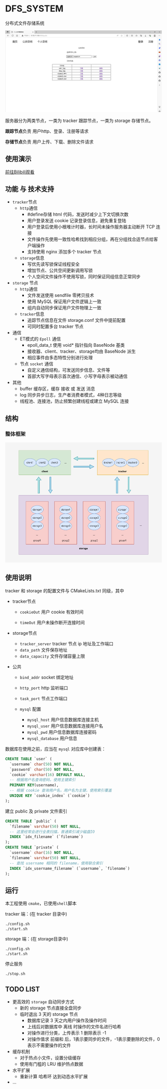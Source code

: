 # DFS_SYSTEM

分布式文件存储系统

![public](https://github.com/swm231/DFS_SYSTEM/blob/master/img/public.png)

服务器分为两类节点，一类为 tracker 跟踪节点，一类为 storage 存储节点。

**跟踪节点**负责 用户http、登录、注册等请求

**存储节点**负责 用户上传、下载、删除文件请求



## 使用演示

[前往Bilibili观看](https://www.bilibili.com/video/BV1Hu411P7pd/)



## 功能 与 技术支持

- `tracker`节点
  - `http`通信
    - #define存储 html 代码，发送时减少上下文切换次数
    - 用户登录发送 cookie 记录登录信息，避免重复登陆
    - 用户登录后使用小根堆计时器，长时间未操作服务器主动断开 TCP 连接
    - 文件操作先使用一致性哈希找到相应分组，再在分组找合适节点给客户端操作
    - 支持使用 nginx 添加多个 tracker 节点
  - `storage`信息
    - 写优先读写锁保证线程安全
    - 增加节点、公共空间更新调用写锁
    - 个人空间文件操作不使用写锁，同时保证同组信息正常同步
- `storage` 节点
  - `http`通信
    - 文件发送使用 sendfile 零拷贝技术
    - 使用 MySQL 保证用户文件逻辑上一致
    - 组内自动同步保证用户文件物理上一致
  - `tracker`信息
    - 追踪节点信息在文件 storage.conf 文件中提前配置
    - 可同时配置多台 tracker 节点
- 通信
  - ET模式的 `Epoll` 通信
    - epoll_data_t 使用 void* 指针指向 BaseNode 基类
    - 接收器、client、tracker、storage均由 BaseNode 派生
    - 相应事件由多态特性分别进行处理
  - 节点 `socket` 通信
    - 自定义通信结构，可发送同步信息、文件等
    - 首部大写字母表示首次通信、小写字母表示被动通信
- 其他
  - buffer 缓存区，缓存 接收 或 发送 消息
  - log 同步异步日志，生产者消费者模式，4种日志等级
  - 线程池、连接池，防止频繁创建线程或建立 MySQL 连接



## 结构

### 整体框架

![dfs_system](https://github.com/swm231/DFS_SYSTEM/blob/master/img/dfs_system.png)



## 使用说明

tracker 和 storage 的配置文件与 CMakeLists.txt 同级，其中

- tracker节点

  - `cookieOut` 用户 cookie 有效时间

  - `timeOut` 用户未操作断开连接时间

- storage节点

  - `tracker_server` tracker 节点 ip 地址及工作端口
  - `data_path` 文件保存地址
  - `data_capacity` 文件存储容量上限

- 公共

  - `bind_addr` socket 绑定地址

  - `http_port` http 监听端口

  - `task_port` 节点工作端口
  - `mysql` 配置
    - `mysql_host` 用户信息数据库连接主机
    - `mysql_user` 用户信息数据库连接用户名
    - `mysql_pwd` 用户信息数据库连接密码
    - `mysql_database` 用户信息

数据库在使用之前，应当在 `mysql` 对应库中创建表：

```sql
CREATE TABLE `user` (
  `username` char(50) NOT NULL,
  `password` char(50) NOT NULL,
  `cookie` varchar(16) DEFAULT NULL,
  -- 根据用户名查询密码，使用主键索引
  PRIMARY KEY(username),
  -- 根据 cookie 查询用户名，用户名为主键，使用索引覆盖
  UNIQUE KEY `cookie_index` (`cookie`)
);
```

建立 public 及 private 文件索引

```sql
CREATE TABLE `public` (
  `filename` varchar(50) NOT NULL,
  -- 这里经常会进行全表扫描，普通索引减少磁盘IO
  INDEX `idx_filename` (`filename`)
);
CREATE TABLE `private` (
  `username` char(16) NOT NULL,
  `filename` varchar(50) NOT NULL,
  -- 查找 username 相同的 filename，使用联合索引
  INDEX `idx_username_filename` (`username`, `filename`)
);
```

## 运行

本工程使用 `cmake`，已使用`shell`脚本

tracker 端：(在 tracker 目录中)

```shell
./config.sh
./start.sh
```

storage 端：(在 storage目录中)

```shell
./config.sh
./start.sh
```

停止服务

```
./stop.sh
```



## TODO LIST

- 更高效的 `storage` 自动同步方式
  - 新的 storage 节点直接全盘同步
  - 临时退出 3 天的 storage 节点
    - 数据库记录 3 天之内用户操作及操作时间
    - 上线后对数据库中 离线 时操作的文件名进行哈希
    - 对操作进行分类，上传表示 1 删除表示 -1
    - 对操作值求 前缀和 后，1表示要同步的文件，-1表示要删除的文件，0表示不需要操作的文件
- 缓存机制
  - 对于热点小文件，设置分级缓存
  - 使用有门槛的 LRU 维护热点数据
- 水平扩展
  - 重新计算 哈希环 达到动态水平扩展
- ...















